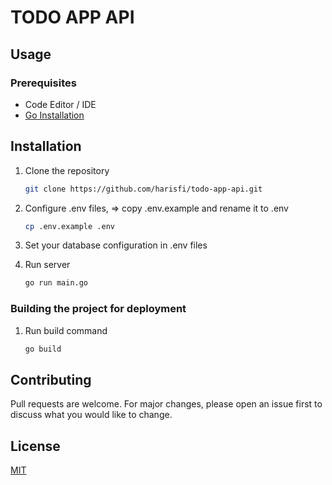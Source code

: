 # TODO APP API

## Usage
### Prerequisites
- Code Editor / IDE
- [Go Installation](https://golang.org/dl/)

## Installation

1. Clone the repository
    ```bash
    git clone https://github.com/harisfi/todo-app-api.git
    ```

2. Configure .env files, => copy .env.example and rename it to .env
    ```bash
    cp .env.example .env
    ```

3. Set your database configuration in .env files

4. Run server
    ```bash
    go run main.go
    ```

### Building the project for deployment

1. Run build command
    ```bash
    go build
    ```

## Contributing
Pull requests are welcome. For major changes, please open an issue first to discuss what you would like to change.

## License
[MIT](https://choosealicense.com/licenses/mit/)